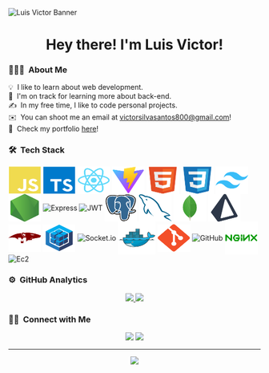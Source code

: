 ![Luis Victor Banner](https://media.licdn.com/dms/image/v2/D4E16AQG_BZE5g1crWw/profile-displaybackgroundimage-shrink_350_1400/profile-displaybackgroundimage-shrink_350_1400/0/1724591793061?e=1730332800&v=beta&t=ss7eyVeLd-Vm_cZtTrCWjhrn0-dXh7xSlAE9L4QyEW8)

<h1 align="center">Hey there! I'm Luis Victor!</h1>

<!-- ## 👋 &nbsp;Hey there! I'm Aditya -->

### 👨🏻‍💻 &nbsp;About Me

💡 &nbsp;I like to learn about web development.\
🌱 &nbsp;I'm on track for learning more about back-end.\
✍️ &nbsp;In my free time, I like to code personal projects.\
✉️ &nbsp;You can shoot me an email at victorsilvasantos800@gmail.com!\
📄 &nbsp;Check my portfolio [here](https://faithfulbreeze.github.io)!

### 🛠 &nbsp;Tech Stack

<div display="flex" margin="auto">
  <img align="center" alt="JS" height="55" width="65" src="https://raw.githubusercontent.com/devicons/devicon/master/icons/javascript/javascript-plain.svg">
  <img align="center" alt="Typescript" height="55" width="65" src="https://raw.githubusercontent.com/devicons/devicon/6910f0503efdd315c8f9b858234310c06e04d9c0/icons/typescript/typescript-original.svg">
  <img align="center" alt="React" height="55" width="65" src="https://raw.githubusercontent.com/devicons/devicon/6910f0503efdd315c8f9b858234310c06e04d9c0/icons/react/react-original.svg">
  <img align="center" alt="Vite" height="55" width="65" src="https://raw.githubusercontent.com/devicons/devicon/6910f0503efdd315c8f9b858234310c06e04d9c0/icons/vitejs/vitejs-original.svg">
  <img align="center" alt="HTML" height="55" width="65" src="https://raw.githubusercontent.com/devicons/devicon/master/icons/html5/html5-original.svg">
  <img align="center" alt="CSS" height="55" width="65" src="https://raw.githubusercontent.com/devicons/devicon/master/icons/css3/css3-original.svg">
  <img align="center" alt="TailwindCSS" height="55" width="65" src="https://raw.githubusercontent.com/devicons/devicon/6910f0503efdd315c8f9b858234310c06e04d9c0/icons/tailwindcss/tailwindcss-original.svg">
  <img align="center" alt="Nodejs" height="55" width="65" src="https://raw.githubusercontent.com/devicons/devicon/master/icons/nodejs/nodejs-original.svg">
  <img align="center" alt="Express" height="60" width="60" src="https://images.credly.com/images/1c2c86e1-16ce-4e4d-a425-d1ac96bb026d/express.png">
  <img align="center" alt="JWT" height="65" width="65" src="https://user-images.githubusercontent.com/5418178/177059352-fe91dcd5-e17b-4103-88ae-70d6d396cf85.png">
  <img align="center" alt="Postgres" height="55" width="65" src="https://raw.githubusercontent.com/devicons/devicon/6910f0503efdd315c8f9b858234310c06e04d9c0/icons/postgresql/postgresql-original.svg">
  <img align="center" alt="MySql" height="55" width="65" src="https://raw.githubusercontent.com/devicons/devicon/6910f0503efdd315c8f9b858234310c06e04d9c0/icons/mysql/mysql-original.svg">
  <img align="center" alt="MongoDB" height="55" width="65" src="https://raw.githubusercontent.com/devicons/devicon/6910f0503efdd315c8f9b858234310c06e04d9c0/icons/mongodb/mongodb-original.svg">
  <img align="center" alt="Prisma" height="55" width="65" src="https://raw.githubusercontent.com/devicons/devicon/6910f0503efdd315c8f9b858234310c06e04d9c0/icons/prisma/prisma-original.svg">
  <img align="center" alt="Mongoose" height="55" width="65" src="https://raw.githubusercontent.com/devicons/devicon/6910f0503efdd315c8f9b858234310c06e04d9c0/icons/mongoose/mongoose-original.svg">
  <img align="center" alt="Sequelize" height="55" width="65" src="https://raw.githubusercontent.com/devicons/devicon/6910f0503efdd315c8f9b858234310c06e04d9c0/icons/sequelize/sequelize-original.svg">
  <img align="center" alt="Socket.io" height="55" width="55" src="https://pbs.twimg.com/profile_images/470682672235151360/vI0ZZlhZ_400x400.png">
  <img align="center" alt="Docker" height="65" width="75" src="https://raw.githubusercontent.com/devicons/devicon/6910f0503efdd315c8f9b858234310c06e04d9c0/icons/docker/docker-original.svg">
  <img align="center" alt="Git" height="55" width="65" src="https://raw.githubusercontent.com/devicons/devicon/6910f0503efdd315c8f9b858234310c06e04d9c0/icons/git/git-original.svg">
  <img align="center" alt="GitHub" height="55" width="55" src="https://upload.wikimedia.org/wikipedia/commons/thumb/a/ae/Github-desktop-logo-symbol.svg/2048px-Github-desktop-logo-symbol.svg.png">
  <img align="center" alt="Nginx" height="65" width="65" src="https://raw.githubusercontent.com/devicons/devicon/6910f0503efdd315c8f9b858234310c06e04d9c0/icons/nginx/nginx-original.svg">        
  <img align="center" alt="Ec2" height="55" width="55" src="https://files.svgcdn.io/logos/aws-ec2.png">
</div>

### ⚙️ &nbsp;GitHub Analytics

<p align="center">
<a href="https://github.com/FaithfulBreeze">
  <img height="180em" src="https://github-readme-stats-eight-theta.vercel.app/api?username=FaithfulBreeze&show_icons=true&theme=algolia&include_all_commits=true&count_private=true"/>
  <img height="180em" src="https://github-readme-stats-eight-theta.vercel.app/api/top-langs/?username=FaithfulBreeze&layout=compact&langs_count=8&theme=algolia"/>
</a>
</p>

### 🤝🏻 &nbsp;Connect with Me

<p align="center">
<a href="https://www.linkedin.com/in/luis-victor-silva-santos-613729229/"><img src="https://img.shields.io/badge/-Luis%20Victor%20Silva%20Santos-0077B5?style=flat&logo=Linkedin&logoColor=white"/></a>
<a href="mailto:victorsilvasantos800@gmail.com"><img src="https://img.shields.io/badge/-victorsilvasantos800@gmail.com-D14836?style=flat&logo=Gmail&logoColor=white"/></a>
</p>
<hr>
<p align="center">
  <a href="#">
      <img src="https://api.visitorbadge.io/api/VisitorHit?user=FaithfulBreeze&repo=FaithfulBreeze&countColor=%237B1E7A" />
   </a>
</p>
